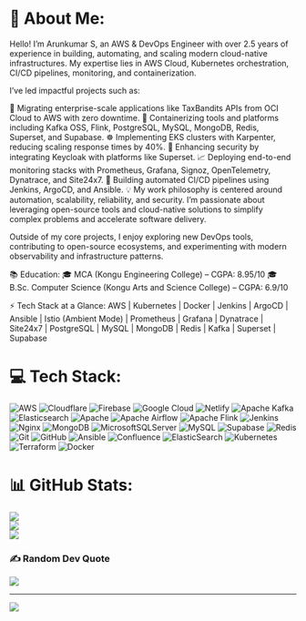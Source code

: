 # 💫 About Me:
Hello! I’m Arunkumar S, an AWS & DevOps Engineer with over 2.5 years of experience in building, automating, and scaling modern cloud-native infrastructures. My expertise lies in AWS Cloud, Kubernetes orchestration, CI/CD pipelines, monitoring, and containerization.

I’ve led impactful projects such as:

🚀 Migrating enterprise-scale applications like TaxBandits APIs from OCI Cloud to AWS with zero downtime.
🐳 Containerizing tools and platforms including Kafka OSS, Flink, PostgreSQL, MySQL, MongoDB, Redis, Superset, and Supabase.
☸️ Implementing EKS clusters with Karpenter, reducing scaling response times by 40%.
🔐 Enhancing security by integrating Keycloak with platforms like Superset.
📈 Deploying end-to-end monitoring stacks with Prometheus, Grafana, Signoz, OpenTelemetry, Dynatrace, and Site24x7.
🔄 Building automated CI/CD pipelines using Jenkins, ArgoCD, and Ansible.
💡 My work philosophy is centered around automation, scalability, reliability, and security. I’m passionate about leveraging open-source tools and cloud-native solutions to simplify complex problems and accelerate software delivery.

Outside of my core projects, I enjoy exploring new DevOps tools, contributing to open-source ecosystems, and experimenting with modern observability and infrastructure patterns.

📚 Education:
🎓 MCA (Kongu Engineering College) – CGPA: 8.95/10
🎓 B.Sc. Computer Science (Kongu Arts and Science College) – CGPA: 6.9/10

⚡ Tech Stack at a Glance:
AWS | Kubernetes | Docker | Jenkins | ArgoCD | Ansible | Istio (Ambient Mode) | Prometheus | Grafana | Dynatrace | Site24x7 | PostgreSQL | MySQL | MongoDB | Redis | Kafka | Superset | Supabase


# 💻 Tech Stack:
![AWS](https://img.shields.io/badge/AWS-%23FF9900.svg?style=for-the-badge&logo=amazon-aws&logoColor=white) ![Cloudflare](https://img.shields.io/badge/Cloudflare-F38020?style=for-the-badge&logo=Cloudflare&logoColor=white) ![Firebase](https://img.shields.io/badge/firebase-%23039BE5.svg?style=for-the-badge&logo=firebase) ![Google Cloud](https://img.shields.io/badge/GoogleCloud-%234285F4.svg?style=for-the-badge&logo=google-cloud&logoColor=white) ![Netlify](https://img.shields.io/badge/netlify-%23000000.svg?style=for-the-badge&logo=netlify&logoColor=#00C7B7) ![Apache Kafka](https://img.shields.io/badge/Apache%20Kafka-000?style=for-the-badge&logo=apachekafka) ![Elasticsearch](https://img.shields.io/badge/elasticsearch-%230377CC.svg?style=for-the-badge&logo=elasticsearch&logoColor=white) ![Apache](https://img.shields.io/badge/apache-%23D42029.svg?style=for-the-badge&logo=apache&logoColor=white) ![Apache Airflow](https://img.shields.io/badge/Apache%20Airflow-017CEE?style=for-the-badge&logo=Apache%20Airflow&logoColor=white) ![Apache Flink](https://img.shields.io/badge/Apache%20Flink-E6526F?style=for-the-badge&logo=Apache%20Flink&logoColor=white) ![Jenkins](https://img.shields.io/badge/jenkins-%232C5263.svg?style=for-the-badge&logo=jenkins&logoColor=white) ![Nginx](https://img.shields.io/badge/nginx-%23009639.svg?style=for-the-badge&logo=nginx&logoColor=white) ![MongoDB](https://img.shields.io/badge/MongoDB-%234ea94b.svg?style=for-the-badge&logo=mongodb&logoColor=white) ![MicrosoftSQLServer](https://img.shields.io/badge/Microsoft%20SQL%20Server-CC2927?style=for-the-badge&logo=microsoft%20sql%20server&logoColor=white) ![MySQL](https://img.shields.io/badge/mysql-4479A1.svg?style=for-the-badge&logo=mysql&logoColor=white) ![Supabase](https://img.shields.io/badge/Supabase-3ECF8E?style=for-the-badge&logo=supabase&logoColor=white) ![Redis](https://img.shields.io/badge/redis-%23DD0031.svg?style=for-the-badge&logo=redis&logoColor=white) ![Git](https://img.shields.io/badge/git-%23F05033.svg?style=for-the-badge&logo=git&logoColor=white) ![GitHub](https://img.shields.io/badge/github-%23121011.svg?style=for-the-badge&logo=github&logoColor=white) ![Ansible](https://img.shields.io/badge/ansible-%231A1918.svg?style=for-the-badge&logo=ansible&logoColor=white) ![Confluence](https://img.shields.io/badge/confluence-%23172BF4.svg?style=for-the-badge&logo=confluence&logoColor=white) ![ElasticSearch](https://img.shields.io/badge/-ElasticSearch-005571?style=for-the-badge&logo=elasticsearch) ![Kubernetes](https://img.shields.io/badge/kubernetes-%23326ce5.svg?style=for-the-badge&logo=kubernetes&logoColor=white) ![Terraform](https://img.shields.io/badge/terraform-%235835CC.svg?style=for-the-badge&logo=terraform&logoColor=white) ![Docker](https://img.shields.io/badge/docker-%230db7ed.svg?style=for-the-badge&logo=docker&logoColor=white)
# 📊 GitHub Stats:
![](https://github-readme-stats.vercel.app/api?username=Arunkumar1120&theme=dark&hide_border=false&include_all_commits=false&count_private=false)<br/>
![](https://nirzak-streak-stats.vercel.app/?user=Arunkumar1120&theme=dark&hide_border=false)<br/>
![](https://github-readme-stats.vercel.app/api/top-langs/?username=Arunkumar1120&theme=dark&hide_border=false&include_all_commits=false&count_private=false&layout=compact)

### ✍️ Random Dev Quote
![](https://quotes-github-readme.vercel.app/api?type=horizontal&theme=radical)

---
[![](https://visitcount.itsvg.in/api?id=Arunkumar1120&icon=0&color=0)](https://visitcount.itsvg.in)

<!-- Proudly created with GPRM ( https://gprm.itsvg.in ) -->
